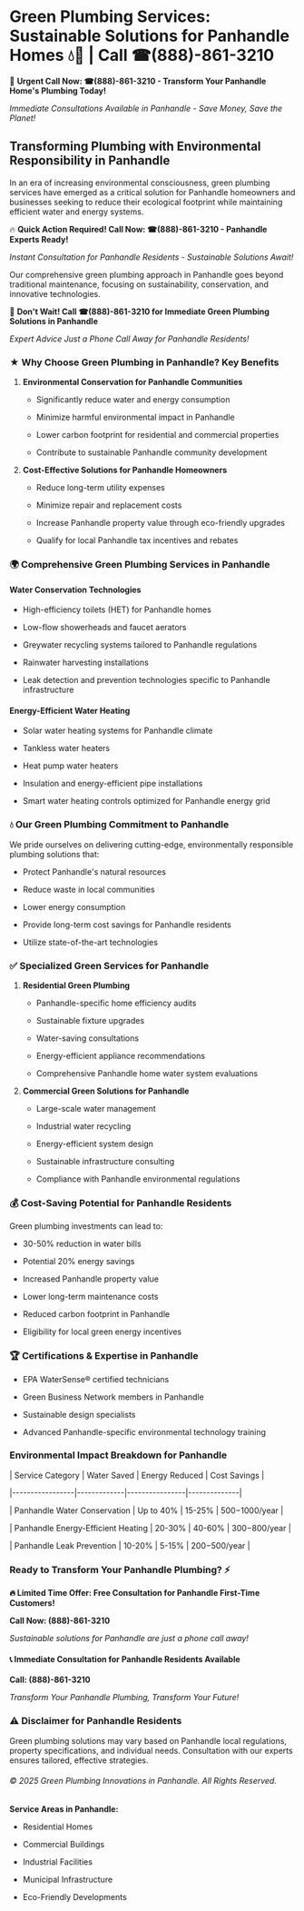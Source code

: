# Green Plumbing Services: Sustainable Solutions for Panhandle Homes 💧🌿 | Call ☎(888)-861-3210

🚨 **Urgent Call Now: ☎(888)-861-3210 - Transform Your Panhandle Home's Plumbing Today!**
*Immediate Consultations Available in Panhandle - Save Money, Save the Planet!*

## Transforming Plumbing with Environmental Responsibility in Panhandle

In an era of increasing environmental consciousness, green plumbing services have emerged as a critical solution for Panhandle homeowners and businesses seeking to reduce their ecological footprint while maintaining efficient water and energy systems. 

🔥 **Quick Action Required! Call Now: ☎(888)-861-3210 - Panhandle Experts Ready!**
*Instant Consultation for Panhandle Residents - Sustainable Solutions Await!*

Our comprehensive green plumbing approach in Panhandle goes beyond traditional maintenance, focusing on sustainability, conservation, and innovative technologies.

🚨 **Don't Wait! Call ☎(888)-861-3210 for Immediate Green Plumbing Solutions in Panhandle**
*Expert Advice Just a Phone Call Away for Panhandle Residents!*

### ★ Why Choose Green Plumbing in Panhandle? Key Benefits

1. **Environmental Conservation for Panhandle Communities** 
   - Significantly reduce water and energy consumption
   - Minimize harmful environmental impact in Panhandle
   - Lower carbon footprint for residential and commercial properties
   - Contribute to sustainable Panhandle community development

2. **Cost-Effective Solutions for Panhandle Homeowners** 
   - Reduce long-term utility expenses
   - Minimize repair and replacement costs
   - Increase Panhandle property value through eco-friendly upgrades
   - Qualify for local Panhandle tax incentives and rebates

### 🌍 Comprehensive Green Plumbing Services in Panhandle

#### Water Conservation Technologies
- High-efficiency toilets (HET) for Panhandle homes
- Low-flow showerheads and faucet aerators
- Greywater recycling systems tailored to Panhandle regulations
- Rainwater harvesting installations
- Leak detection and prevention technologies specific to Panhandle infrastructure

#### Energy-Efficient Water Heating
- Solar water heating systems for Panhandle climate
- Tankless water heaters
- Heat pump water heaters
- Insulation and energy-efficient pipe installations
- Smart water heating controls optimized for Panhandle energy grid

### 💧 Our Green Plumbing Commitment to Panhandle

We pride ourselves on delivering cutting-edge, environmentally responsible plumbing solutions that:
- Protect Panhandle's natural resources
- Reduce waste in local communities
- Lower energy consumption
- Provide long-term cost savings for Panhandle residents
- Utilize state-of-the-art technologies

### ✅ Specialized Green Services for Panhandle

1. **Residential Green Plumbing**
   - Panhandle-specific home efficiency audits
   - Sustainable fixture upgrades
   - Water-saving consultations
   - Energy-efficient appliance recommendations
   - Comprehensive Panhandle home water system evaluations

2. **Commercial Green Solutions for Panhandle**
   - Large-scale water management
   - Industrial water recycling
   - Energy-efficient system design
   - Sustainable infrastructure consulting
   - Compliance with Panhandle environmental regulations

### 💰 Cost-Saving Potential for Panhandle Residents

Green plumbing investments can lead to:
- 30-50% reduction in water bills
- Potential 20% energy savings
- Increased Panhandle property value
- Lower long-term maintenance costs
- Reduced carbon footprint in Panhandle
- Eligibility for local green energy incentives

### 🏆 Certifications & Expertise in Panhandle

- EPA WaterSense® certified technicians
- Green Business Network members in Panhandle
- Sustainable design specialists
- Advanced Panhandle-specific environmental technology training

### Environmental Impact Breakdown for Panhandle

| Service Category | Water Saved | Energy Reduced | Cost Savings |
|-----------------|-------------|----------------|--------------|
| Panhandle Water Conservation | Up to 40% | 15-25% | $500-$1000/year |
| Panhandle Energy-Efficient Heating | 20-30% | 40-60% | $300-$800/year |
| Panhandle Leak Prevention | 10-20% | 5-15% | $200-$500/year |

### Ready to Transform Your Panhandle Plumbing? ⚡

**🔥 Limited Time Offer: Free Consultation for Panhandle First-Time Customers!**

**Call Now: (888)-861-3210**
*Sustainable solutions for Panhandle are just a phone call away!*

#### 📞 Immediate Consultation for Panhandle Residents Available

**Call: (888)-861-3210**
*Transform Your Panhandle Plumbing, Transform Your Future!*

### ⚠️ Disclaimer for Panhandle Residents

Green plumbing solutions may vary based on Panhandle local regulations, property specifications, and individual needs. Consultation with our experts ensures tailored, effective strategies.

###### © 2025 Green Plumbing Innovations in Panhandle. All Rights Reserved.

**Service Areas in Panhandle:** 
- Residential Homes
- Commercial Buildings
- Industrial Facilities
- Municipal Infrastructure
- Eco-Friendly Developments